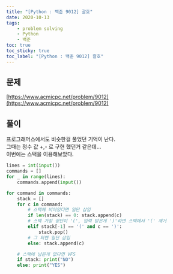 ```yaml
---
title: "[Python : 백준 9012] 괄호"
date: 2020-10-13
tags:
    - problem solving
    - Python
    - 백준
toc: true
toc_sticky: true
toc_label: "[Python : 백준 9012] 괄호"
---
```

## 문제
[https://www.acmicpc.net/problem/9012](https://www.acmicpc.net/problem/9012)

## 풀이
프로그래머스에서도 비슷한걸 풀었던 기억이 난다.  
그때는 정수 값 +,- 로 구현 했던거 같은데...  
이번에는 스택을 이용해보았다.  

```python
lines = int(input())
commands = []
for _ in range(lines):
    commands.append(input())

for command in commands:
    stack = []
    for c in command:
        # 스택에 비어있다면 일단 삽입
        if len(stack) == 0: stack.append(c)
        # 스택 가장 상단이 '(', 입력 받은게 ')'라면 스택에서 '(' 제거
        elif stack[-1] == '(' and c == ')':
            stack.pop()
        # 그 외엔 일단 삽입
        else: stack.append(c)

    # 스택에 남은게 없다면 VFS
    if stack: print("NO")
    else: print("YES")
```